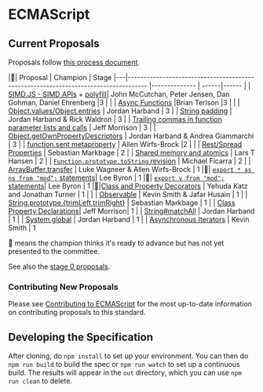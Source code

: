ECMAScript
====


## Current Proposals
Proposals follow [this process document](https://tc39.github.io/process-document/).

|🚀| Proposal                                                                                             | Champion      | Stage
|---|------------------------------------------------------------------------------------                 |-------------- | ------|------
| | [SIMD.JS - SIMD APIs](https://docs.google.com/presentation/d/1MY9NHrHmL7ma7C8dyNXvmYNNGgVmmxXk8ZIiQtPlfH4/edit?usp=sharing) +  [polyfill](http://tc39.github.io/ecmascript_simd/)| John McCutchan, Peter Jensen, Dan Gohman, Daniel Ehrenberg |3      |
| | [Async Functions](https://github.com/tc39/ecmascript-asyncawait)                                |Brian Terlson    |3      |
| | [Object.values/Object.entries](https://github.com/tc39/proposal-object-values-entries) | Jordan Harband | 3
| | [String padding](https://github.com/tc39/proposal-string-pad-start-end) | Jordan Harband & Rick Waldron | 3
| | [Trailing commas in function parameter lists and calls](https://jeffmo.github.io/es-trailing-function-commas/) | Jeff Morrison | 3
| | [Object.getOwnPropertyDescriptors](https://github.com/ljharb/proposal-object-getownpropertydescriptors) | Jordan Harband & Andrea Giammarchi | 3
| | [function.sent metaproperty](https://github.com/allenwb/ESideas/blob/master/Generator%20metaproperty.md) |  Allen Wirfs-Brock |2      |
| | [Rest/Spread Properties](https://github.com/sebmarkbage/ecmascript-rest-spread) | Sebastian Markbage | 2
| | [Shared memory and atomics](https://github.com/tc39/ecmascript_sharedmem) | Lars T Hansen | 2
| | [`Function.prototype.toString` revision](https://github.com/tc39/Function-prototype-toString-revision) | Michael Ficarra | 2
| | [ArrayBuffer.transfer](https://gist.github.com/lukewagner/2735af7eea411e18cf20) | Luke Wagneer & Allen Wirfs-Brock | 1
|🚀| [`export * as ns from "mod";` statements](https://github.com/leebyron/ecmascript-export-ns-from)| Lee Byron | 1
|🚀| [`export v from "mod";` statements](https://github.com/leebyron/ecmascript-export-default-from)| Lee Byron | 1
|🚀|[Class and Property Decorators](https://github.com/wycats/javascript-decorators/blob/master/README.md) | Yehuda Katz and Jonathan Turner | 1 |
| | [Observable](https://github.com/zenparsing/es-observable) | Kevin Smith & Jafar Husain | 1
| | [String.prototype.{trimLeft,trimRight}](https://github.com/sebmarkbage/ecmascript-string-left-right-trim) | Sebastian Markbage | 1
| | [Class Property Declarations](https://github.com/jeffmo/es-class-fields-and-static-properties)| Jeff Morrison| 1
| | [String#matchAll](https://github.com/tc39/String.prototype.matchAll) | Jordan Harband | 1
| | [System.global](https://github.com/tc39/proposal-global) | Jordan Harband | 1
| | [Asynchronous Iterators](https://github.com/tc39/proposal-async-iteration) | Kevin Smith | 1


🚀 means the champion thinks it's ready to advance but has not yet presented to the committee.

See also the [stage 0 proposals](stage0.md).

### Contributing New Proposals

Please see [Contributing to ECMAScript](/CONTRIBUTING.md) for the most up-to-date information on contributing proposals to this standard.

## Developing the Specification

After cloning, do `npm install` to set up your environment. You can then do `npm run build` to build the spec or `npm run watch` to set up a continuous build. The results will appear in the `out` directory, which you can use `npm run clean` to delete.

